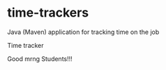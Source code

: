 # time-trackers
Java (Maven) application for tracking time on the job

Time tracker

Good mrng Students!!!
